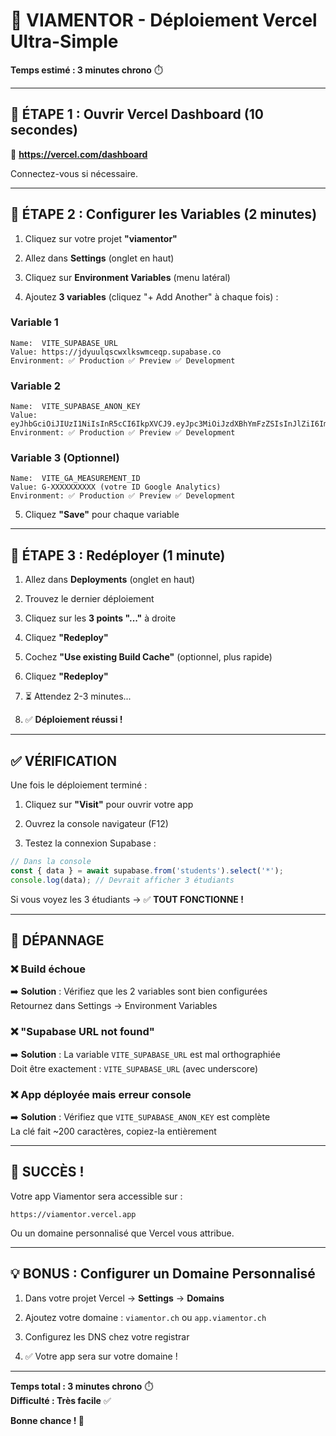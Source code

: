 # 🚀 VIAMENTOR - Déploiement Vercel Ultra-Simple

**Temps estimé : 3 minutes chrono** ⏱️

---

## 🎯 ÉTAPE 1 : Ouvrir Vercel Dashboard (10 secondes)

🔗 **https://vercel.com/dashboard**

Connectez-vous si nécessaire.

---

## 🎯 ÉTAPE 2 : Configurer les Variables (2 minutes)

1. Cliquez sur votre projet **"viamentor"**

2. Allez dans **Settings** (onglet en haut)

3. Cliquez sur **Environment Variables** (menu latéral)

4. Ajoutez **3 variables** (cliquez "+ Add Another" à chaque fois) :

### Variable 1

```
Name:  VITE_SUPABASE_URL
Value: https://jdyuulqscwxlkswmceqp.supabase.co
Environment: ✅ Production ✅ Preview ✅ Development
```

### Variable 2

```
Name:  VITE_SUPABASE_ANON_KEY
Value: eyJhbGciOiJIUzI1NiIsInR5cCI6IkpXVCJ9.eyJpc3MiOiJzdXBhYmFzZSIsInJlZiI6ImpkeXV1bHFzY3d4bGtzd21jZXFwIiwicm9sZSI6ImFub24iLCJpYXQiOjE3NjE2MDM5ODMsImV4cCI6MjA3NzE3OTk4M30.zPTATMFZsLyJQEuZ1DKnBKUcR5VAIXYYfV9W0Q3MhiU
Environment: ✅ Production ✅ Preview ✅ Development
```

### Variable 3 (Optionnel)

```
Name:  VITE_GA_MEASUREMENT_ID  
Value: G-XXXXXXXXXX (votre ID Google Analytics)
Environment: ✅ Production ✅ Preview ✅ Development
```

5. Cliquez **"Save"** pour chaque variable

---

## 🎯 ÉTAPE 3 : Redéployer (1 minute)

1. Allez dans **Deployments** (onglet en haut)

2. Trouvez le dernier déploiement

3. Cliquez sur les **3 points "..."** à droite

4. Cliquez **"Redeploy"**

5. Cochez **"Use existing Build Cache"** (optionnel, plus rapide)

6. Cliquez **"Redeploy"**

7. ⏳ Attendez 2-3 minutes...

8. ✅ **Déploiement réussi !**

---

## ✅ VÉRIFICATION

Une fois le déploiement terminé :

1. Cliquez sur **"Visit"** pour ouvrir votre app

2. Ouvrez la console navigateur (F12)

3. Testez la connexion Supabase :

```javascript
// Dans la console
const { data } = await supabase.from('students').select('*');
console.log(data); // Devrait afficher 3 étudiants
```

Si vous voyez les 3 étudiants → ✅ **TOUT FONCTIONNE !**

---

## 🐛 DÉPANNAGE

### ❌ Build échoue

➡️ **Solution** : Vérifiez que les 2 variables sont bien configurées  
Retournez dans Settings → Environment Variables

### ❌ "Supabase URL not found"

➡️ **Solution** : La variable `VITE_SUPABASE_URL` est mal orthographiée  
Doit être exactement : `VITE_SUPABASE_URL` (avec underscore)

### ❌ App déployée mais erreur console

➡️ **Solution** : Vérifiez que `VITE_SUPABASE_ANON_KEY` est complète  
La clé fait ~200 caractères, copiez-la entièrement

---

## 🎉 SUCCÈS !

Votre app Viamentor sera accessible sur :

```
https://viamentor.vercel.app
```

Ou un domaine personnalisé que Vercel vous attribue.

---

## 💡 BONUS : Configurer un Domaine Personnalisé

1. Dans votre projet Vercel → **Settings** → **Domains**

2. Ajoutez votre domaine : `viamentor.ch` ou `app.viamentor.ch`

3. Configurez les DNS chez votre registrar

4. ✅ Votre app sera sur votre domaine !

---

**Temps total : 3 minutes chrono** ⏱️  
**Difficulté : Très facile** ✅

**Bonne chance ! 🚀**

